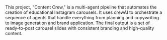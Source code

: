 This project, "Content Crew," is a multi-agent pipeline that automates the creation of educational Instagram carousels. It uses crewAI to orchestrate a sequence of agents that handle everything from planning and copywriting to image generation and brand application. The final output is a set of ready-to-post carousel slides with consistent branding and high-quality content.